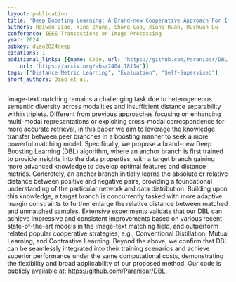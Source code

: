 ```yaml
---
layout: publication
title: 'Deep Boosting Learning: A Brand-new Cooperative Approach For Image-text Matching'
authors: Haiwen Diao, Ying Zhang, Shang Gao, Xiang Ruan, Huchuan Lu
conference: IEEE Transactions on Image Processing
year: 2024
bibkey: diao2024deep
citations: 1
additional_links: [{name: Code, url: 'https://github.com/Paranioar/DBL.'}, {name: Paper,
    url: 'https://arxiv.org/abs/2404.18114'}]
tags: ["Distance Metric Learning", "Evaluation", "Self-Supervised"]
short_authors: Diao et al.
---
```

Image-text matching remains a challenging task due to heterogeneous semantic
diversity across modalities and insufficient distance separability within
triplets. Different from previous approaches focusing on enhancing multi-modal
representations or exploiting cross-modal correspondence for more accurate
retrieval, in this paper we aim to leverage the knowledge transfer between peer
branches in a boosting manner to seek a more powerful matching model.
Specifically, we propose a brand-new Deep Boosting Learning (DBL) algorithm,
where an anchor branch is first trained to provide insights into the data
properties, with a target branch gaining more advanced knowledge to develop
optimal features and distance metrics. Concretely, an anchor branch initially
learns the absolute or relative distance between positive and negative pairs,
providing a foundational understanding of the particular network and data
distribution. Building upon this knowledge, a target branch is concurrently
tasked with more adaptive margin constraints to further enlarge the relative
distance between matched and unmatched samples. Extensive experiments validate
that our DBL can achieve impressive and consistent improvements based on
various recent state-of-the-art models in the image-text matching field, and
outperform related popular cooperative strategies, e.g., Conventional
Distillation, Mutual Learning, and Contrastive Learning. Beyond the above, we
confirm that DBL can be seamlessly integrated into their training scenarios and
achieve superior performance under the same computational costs, demonstrating
the flexibility and broad applicability of our proposed method. Our code is
publicly available at: https://github.com/Paranioar/DBL.